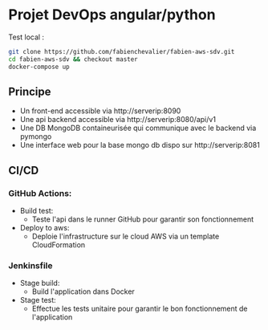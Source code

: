 # Projet DevOps angular/python

Test local :

```bash
git clone https://github.com/fabienchevalier/fabien-aws-sdv.git
cd fabien-aws-sdv && checkout master
docker-compose up
```

## Principe

- Un front-end accessible via http://serverip:8090
- Une api backend accessible via http://serverip:8080/api/v1
- Une DB MongoDB containeurisée qui communique avec le backend via pymongo
- Une interface web pour la base mongo db dispo sur http://serverip:8081

## CI/CD

### GitHub Actions:

- Build test:
  - Teste l'api dans le runner GitHub pour garantir son fonctionnement
- Deploy to aws:
  - Deploie l'infrastructure sur le cloud AWS via un template CloudFormation

### Jenkinsfile

- Stage build:
  - Build l'application dans Docker
- Stage test:
  - Effectue les tests unitaire pour garantir le bon fonctionnement de l'application
